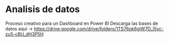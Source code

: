 # Analisis de datos

Proceso creativo para un Dashboard en Power BI 
Descarga las bases de datos aquí -> https://drive.google.com/drive/folders/1TS76ok6giW7D_l5vc-zu5-cBU_dH3P5H
